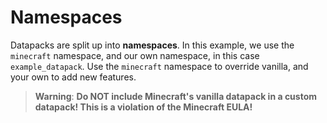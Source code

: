 # Namespaces

Datapacks are split up into **namespaces**. In this example, we use the `minecraft` namespace, and our own namespace, in this case `example_datapack`. Use the `minecraft` namespace to override vanilla, and your own to add new features.

> **Warning**: **Do NOT include Minecraft's vanilla datapack in a custom datapack! This is a violation of the Minecraft EULA!**

